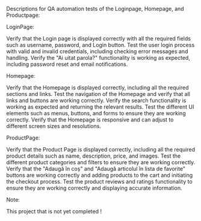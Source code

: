 Descriptions for QA automation tests of the Loginpage, Homepage, and Productpage:

LoginPage:

Verify that the Login page is displayed correctly with all the required fields such as username, password, and Login button.
Test the user login process with valid and invalid credentials, including checking error messages and handling.
Verify the "Ai uitat parola?" functionality is working as expected, including password reset and email notifications.

Homepage:

Verify that the Homepage is displayed correctly, including all the required sections and links.
Test the navigation of the Homepage and verify that all links and buttons are working correctly.
Verify the search functionality is working as expected and returning the relevant results.
Test the different UI elements such as menus, buttons, and forms to ensure they are working correctly.
Verify that the Homepage is responsive and can adjust to different screen sizes and resolutions.

ProductPage:

Verify that the Product Page is displayed correctly, including all the required product details such as name, description, price, and images.
Test the different product categories and filters to ensure they are working correctly.
Verify that the "Adaugă în coș" and "Adaugă articolul în lista de favorite" buttons are working correctly and adding products to the cart and initiating the checkout process.
Test the product reviews and ratings functionality to ensure they are working correctly and displaying accurate information.

Note:

This project that is not yet completed !
